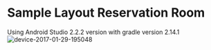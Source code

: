 # Sample Layout Reservation Room

Using Android Studio 2.2.2 version with gradle version 2.14.1 
![device-2017-01-29-195048](https://cloud.githubusercontent.com/assets/24487280/22404098/650349a0-e65c-11e6-9df8-0cbab960630c.png)
